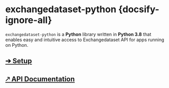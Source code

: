 # exchangedataset-python {docsify-ignore-all}

`exchangedataset-python` is a **Python** library written in **Python 3.8** that enables easy and intuitive access to Exchangedataset API for apps running on Python.

## [➔ Setup](libraries/python3/setup.md)

## [🡕 API Documentation](https://exchangedataset.github.io/exchangedataset-python/)
